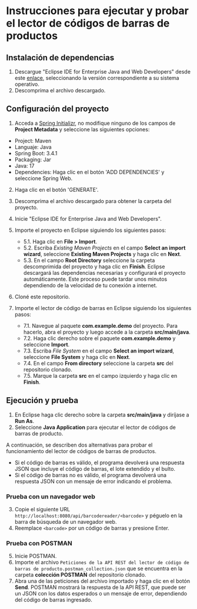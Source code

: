 # Instrucciones para ejecutar y probar el lector de códigos de barras de productos
## Instalación de dependencias
1. Descargue "Eclipse IDE for Enterprise Java and Web Developers" desde este [enlace](https://www.eclipse.org/downloads/packages/), seleccionando la versión correspondiente a su sistema operativo.
2. Descomprima el archivo descargado.

## Configuración del proyecto
1. Acceda a [Spring Initializr](https://start.spring.io/), no modifique ninguno de los campos de **Project Metadata** y seleccione las siguientes opciones:
- Project: Maven
- Languaje: Java
- Spring Boot: 3.4.1
- Packaging: Jar
- Java: 17
- Dependencies: Haga clic en el botón 'ADD DEPENDENCIES' y seleccione Spring Web.

2. Haga clic en el botón 'GENERATE'.
3. Descomprima el archivo descargado para obtener la carpeta del proyecto.
4. Inicie "Eclipse IDE for Enterprise Java and Web Developers".
5. Importe el proyecto en Eclipse siguiendo los siguientes pasos:
    - 5.1. Haga clic en **File > Import**.
    - 5.2. Escriba *Existing Maven Projects* en el campo **Select an import wizard**, seleccione **Existing Maven Projects** y haga clic en **Next**.
    - 5.3. En el campo **Root Directory** seleccione la carpeta descomprimida del proyecto y haga clic en **Finish**. Eclipse descargará las dependencias necesarias y configurará el proyecto automáticamente. Este proceso puede tardar unos minutos dependiendo de la velocidad de tu conexión a internet.

6. Cloné este repositorio.
7. Importe el lector de código de barras en Eclipse siguiendo los siguientes pasos:
    - 7.1. Navegue al paquete **com.example.demo** del proyecto. Para hacerlo, abra el proyecto y luego accede a la carpeta **src/main/java**.
    - 7.2. Haga clic derecho sobre el paquete **com.example.demo** y seleccione **Import**.
    - 7.3. Escriba *File System* en el campo **Select an import wizard**, seleccione **File System** y haga clic en **Next**.
    - 7.4. En el campo **From directory** seleccione la carpeta **src** del repositorio clonado.
    - 7.5. Marque la carpeta **src** en el campo izquierdo y haga clic en **Finish**.

## Ejecución y prueba
1. En Eclipse haga clic derecho sobre la carpeta **src/main/java** y diríjase a **Run As**.
2. Seleccione **Java Application** para ejecutar el lector de códigos de barras de producto.

A continuación, se describen dos alternativas para probar el funcionamiento del lector de códigos de barras de productos.

- Si el código de barras es válido, el programa devolverá una respuesta JSON que incluye el código de barras, el lote extendido y el bulto.
- Si el código de barras no es válido, el programa devolverá una respuesta JSON con un mensaje de error indicando el problema.

### Prueba con un navegador web
3. Copie el siguiente URL ```http://localhost:8080/api/barcodereader/<barcode>``` y péguelo en la barra de búsqueda de un navegador web.
4. Reemplace `<barcode>` por un código de barras y presione Enter.

### Prueba con POSTMAN
5. Inicie POSTMAN.
6. Importe el archivo ```Peticiones de la API REST del lector de código de barras de producto.postman_collection.json``` que se encuentra en la carpeta **colección POSTMAN** del repositorio clonado.
7. Abra una de las peticiones del archivo importado y haga clic en el botón **Send**. POSTMAN mostrará la respuesta de la API REST, que puede ser un JSON con los datos esperados o un mensaje de error, dependiendo del código de barras ingresado.